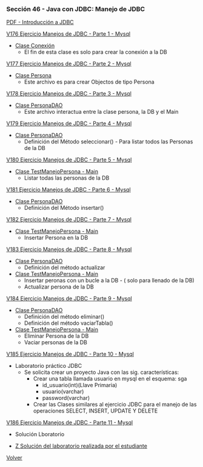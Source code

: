 ### Sección 46 - Java con JDBC: Manejo de JDBC

[PDF - Introducción a JDBC](Apuntes/02-01-IntroduccionJDBC-JDBC.pdf)

[V176 Ejercicio Manejos de JDBC - Parte 1 - Mysql](V176_Ejercicio_Manejo_de_JDBC_Parte_1/src/main/java)
- [Clase Conexión]()
    * El fin de esta clase es solo para crear la conexión a la DB

[V177 Ejercicio Manejos de JDBC - Parte 2 - Mysql](V177_Ejercicio_Manejo_de_JDBC_Parte_2/src/main/java)
- [Clase Persona](V177_Ejercicio_Manejo_de_JDBC_Parte_2/src/main/java/domain/Persona.java)
    - Este archivo es para crear Objectos de tipo Persona

[V178 Ejercicio Manejos de JDBC - Parte 3 - Mysql](V178_Ejercicio_Manejo_de_JDBC_Parte_3/src/main/java)
- [Clase PersonaDAO](V178_Ejercicio_Manejo_de_JDBC_Parte_3/src/main/java/datos/PersonaDAO.java)
    * Este archivo interactua entre la clase persona, la DB y el Main

[V179 Ejercicio Manejos de JDBC - Parte 4 - Mysql](V179_Ejercicio_Manejo_de_JDBC_Parte_4/src/main/java)
- [Clase PersonaDAO](V179_Ejercicio_Manejo_de_JDBC_Parte_4/src/main/java/datos/PersonaDAO.java)
    * Definición del Método seleccionar() - Para listar todos las Personas de la DB

[V180 Ejercicio Manejos de JDBC - Parte 5 - Mysql](V180_Ejercicio_Manejo_de_JDBC_Parte_5/src/main/java)
- [Clase TestManejoPersona - Main](V180_Ejercicio_Manejo_de_JDBC_Parte_5/src/main/java/test/TestManejoPersonas.java)
    * Listar todas las personas de la DB

[V181 Ejercicio Manejos de JDBC - Parte 6 - Mysql](V181_Ejercicio_Manejo_de_JDBC_Parte_6/src/main/java)
- [Clase PersonaDAO](V181_Ejercicio_Manejo_de_JDBC_Parte_6/src/main/java/datos/PersonaDAO.java)
    * Definición del Método insertar()

[V182 Ejercicio Manejos de JDBC - Parte 7 - Mysql](V182_Ejercicio_Manejo_de_JDBC_Parte_7/src/main/java)
- [Clase TestManejoPersona - Main](V182_Ejercicio_Manejo_de_JDBC_Parte_7/src/main/java/test/TestManejoPersonas.java)
    * Insertar Persona en la DB

[V183 Ejercicio Manejos de JDBC - Parte 8 - Mysql](V183_Ejercicio_Manejo_de_JDBC_Parte_8/src/main/java)
- [Clase PersonaDAO](V183_Ejercicio_Manejo_de_JDBC_Parte_8/src/main/java/datos/PersonaDAO.java)
    * Definición del método actualizar
- [Clase TestManejoPersona - Main](V183_Ejercicio_Manejo_de_JDBC_Parte_8/src/main/java/test/TestManejoPersonas.java)
    * Insertar peronas con un bucle a la DB - ( solo para llenado de la DB)
    * Actualizar persona de la DB

[V184 Ejercicio Manejos de JDBC - Parte 9 - Mysql](V184_Ejercicio_Manejo_de_JDBC_Parte_9/src/main/java)
- [Clase PersonaDAO](V184_Ejercicio_Manejo_de_JDBC_Parte_9/src/main/java/datos/PersonaDAO.java)
    * Definición del método eliminar()
    * Definición del método vaciarTabla()
- [Clase TestManejoPersona - Main](V184_Ejercicio_Manejo_de_JDBC_Parte_9/src/main/java/test/TestManejoPersonas.java)
    * Eliminar Persona de la DB
    * Vaciar personas de la DB

[V185 Ejercicio Manejos de JDBC - Parte 10 - Mysql]()
- Laboratorio práctico JDBC
    * Se solicita crear un proyecto Java con las sig. características:
        * Crear una tabla llamada usuario en mysql en el esquema: sga
            * id_usuario(int)(Llave Primaria)
            * usuario(varchar)
            * password(varchar)
        * Crear las Clases similares al ejercicio JDBC para el manejo de las
            operaciones SELECT, INSERT, UPDATE Y DELETE

[V186 Ejercicio Manejos de JDBC - Parte 11 - Mysql](V186_Laboratorio_Solucion_Manejo_de_Usuarios_en_JDBC/src/main/java)
- Solución Lboratorio

- [Z Solución del laboratorio realizada por el estudiante](Z_Resolucion_Laboratorio_Pablo/src/main/java)

[Volver](../)